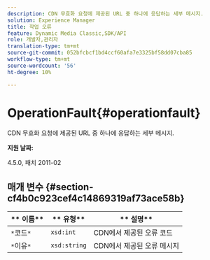 ```yaml
---
description: CDN 무효화 요청에 제공된 URL 중 하나에 응답하는 세부 메시지.
solution: Experience Manager
title: 작업 오류
feature: Dynamic Media Classic,SDK/API
role: 개발자,관리자
translation-type: tm+mt
source-git-commit: 052bfcbcf1bd4ccf60afa7e3325bf58dd07cba85
workflow-type: tm+mt
source-wordcount: '56'
ht-degree: 10%

---
```



# OperationFault{#operationfault}

CDN 무효화 요청에 제공된 URL 중 하나에 응답하는 세부 메시지.

**지원 날짜:**

4.5.0, 패치 2011-02

## 매개 변수 {#section-cf4b0c923cef4c14869319af73ace58b}

| ** 이름** | ** 유형** | ** 설명** |
|---|---|---|
| `*`코드`*` | `xsd:int` | CDN에서 제공된 오류 코드 |
| `*`이유`*` | `xsd:string` | CDN에서 제공된 오류 메시지 |

